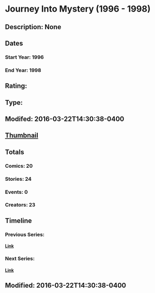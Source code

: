 # Journey Into Mystery (1996 - 1998)
## Description: None
## Dates
### Start Year: 1996
### End Year: 1998
## Rating: 
## Type: 
## Modifed: 2016-03-22T14:30:38-0400
## [Thumbnail](http://i.annihil.us/u/prod/marvel/i/mg/a/10/56f18f43a9bf7.jpg)
## Totals
### Comics: 20
### Stories: 24
### Events: 0
### Creators: 23
## Timeline
### Previous Series: 
#### [Link]()
### Next Series: 
#### [Link]()
## Modified: 2016-03-22T14:30:38-0400